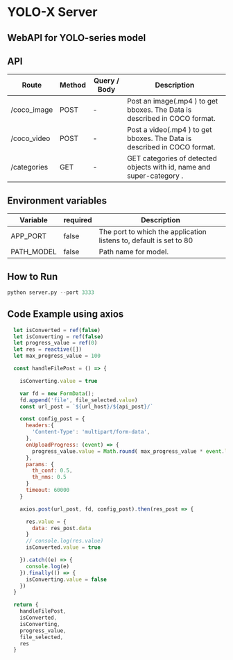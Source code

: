 # YOLO-X Server

## WebAPI for YOLO-series model  

## API

| Route | Method | Query / Body | Description |
| --- | --- | --- | --- |
| /coco_image | POST | - | Post an image(.mp4 ) to get bboxes. The Data is described in COCO format. |
| /coco_video | POST | - | Post a video(.mp4 ) to get bboxes. The Data is described in COCO format. |
| /categories | GET | - | GET categories of detected objects with id, name and super-category . |

## Environment variables

| Variable | required | Description |
| --- | --- | --- |
| APP_PORT | false | The port to which the application listens to, default is set to 80 |
| PATH_MODEL | false | Path name for model. |

## How to Run

```python
python server.py --port 3333
```

## Code Example using axios

```javascript
  let isConverted = ref(false)
  let isConverting = ref(false)
  let progress_value = ref(0)
  let res = reactive([])
  let max_progress_value = 100

  const handleFilePost = () => {

    isConverting.value = true

    var fd = new FormData();
    fd.append('file', file_selected.value)
    const url_post = `${url_host}/${api_post}/`

    const config_post = { 
      headers:{ 
        'Content-Type': 'multipart/form-data', 
      },
      onUploadProgress: (event) => {
        progress_value.value = Math.round( max_progress_value * event.loaded / event.total)
      },
      params: {
        th_conf: 0.5,
        th_nms: 0.5
      }
      timeout: 60000
    }

    axios.post(url_post, fd, config_post).then(res_post => {

      res.value = {
        data: res_post.data
      }
      // console.log(res.value)
      isConverted.value = true

    }).catch((e) => {
      console.log(e)
    }).finally(() => {
      isConverting.value = false
    })
  }

  return {
    handleFilePost,
    isConverted,
    isConverting,
    progress_value,
    file_selected,
    res
  }

```
